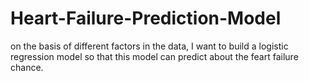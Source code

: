# Heart-Failure-Prediction-Model
on the basis of different factors in the data, I want to build a logistic regression model so that this model can predict about the feart failure chance.
